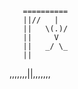        ==========
       ||//   |
       ||   \(.)/
       ||     V
       ||   _/ \_
       ||
,,,,,,,||,,,,,,,
